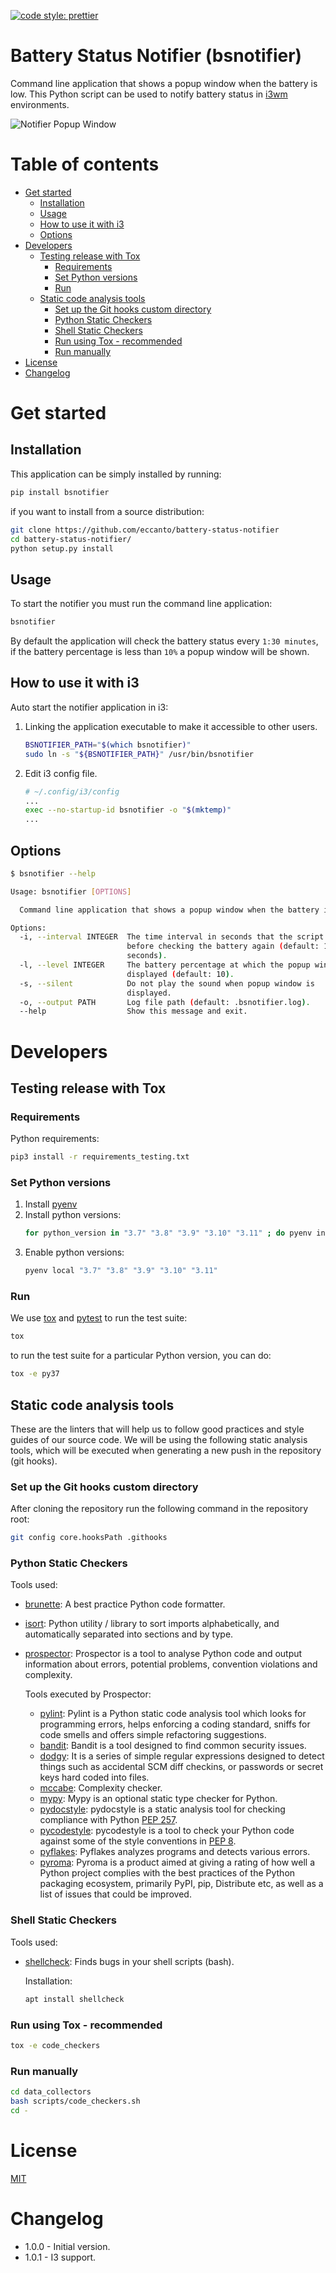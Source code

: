 [![code style: prettier](https://img.shields.io/badge/code_style-prettier-ff69b4.svg?style=flat-square)](https://github.com/prettier/prettier)


# Battery Status Notifier (bsnotifier)

Command line application that shows a popup window when the battery is low. This Python script can be used to notify
battery status in [i3wm](https://i3wm.org/) environments.

![Notifier Popup Window](documentation/images/popup-window.png)

# Table of contents

* [Get started](#get-started)
  * [Installation](#installation)
  * [Usage](#usage)
  * [How to use it with i3](#how-to-use-it-with-i3)
  * [Options](#options)
* [Developers](#developers)
  * [Testing release with Tox](#testing-release-with-Tox)
    * [Requirements](#requirements)
    * [Set Python versions](#set-python-versions)
    * [Run](#run)
  * [Static code analysis tools](#static-code-analysis-tools)
    * [Set up the Git hooks custom directory](#set-up-the-git-hooks-custom-directory)
    * [Python Static Checkers](#python-static-checkers)
    * [Shell Static Checkers](#shell-static-checkers)
    * [Run using Tox - recommended](#run-using-tox---recommended)
    * [Run manually](#run-manually)
* [License](#license)
* [Changelog](#changelog)

# Get started

## Installation

This application can be simply installed by running:

```bash
pip install bsnotifier
```

if you want to install from a source distribution:

```bash
git clone https://github.com/eccanto/battery-status-notifier
cd battery-status-notifier/
python setup.py install
```

## Usage

To start the notifier you must run the command line application:

```bash
bsnotifier
```

By default the application will check the battery status every `1:30 minutes`, if the battery percentage is less than
`10%` a popup window will be shown.

## How to use it with i3

Auto start the notifier application in i3:

1. Linking the application executable to make it accessible to other users.

    ```bash
    BSNOTIFIER_PATH="$(which bsnotifier)"
    sudo ln -s "${BSNOTIFIER_PATH}" /usr/bin/bsnotifier
    ```

2. Edit i3 config file.

    ```bash
    # ~/.config/i3/config
    ...
    exec --no-startup-id bsnotifier -o "$(mktemp)"
    ...
    ```

## Options

```bash
$ bsnotifier --help

Usage: bsnotifier [OPTIONS]

  Command line application that shows a popup window when the battery is low.

Options:
  -i, --interval INTEGER  The time interval in seconds that the script waits
                          before checking the battery again (default: 150.0
                          seconds).
  -l, --level INTEGER     The battery percentage at which the popup window is
                          displayed (default: 10).
  -s, --silent            Do not play the sound when popup window is
                          displayed.
  -o, --output PATH       Log file path (default: .bsnotifier.log).
  --help                  Show this message and exit.
```

# Developers

## Testing release with Tox

### Requirements

Python requirements:

```bash
pip3 install -r requirements_testing.txt
```

### Set Python versions

1. Install [pyenv](https://github.com/pyenv/pyenv)
2. Install python versions:
    ```bash
    for python_version in "3.7" "3.8" "3.9" "3.10" "3.11" ; do pyenv install ${python_version}; done
    ```
3. Enable python versions:
    ```bash
    pyenv local "3.7" "3.8" "3.9" "3.10" "3.11"
    ```

### Run

We use [tox](https://tox.wiki/en/latest/) and [pytest](https://docs.pytest.org/en/6.2.x) to run the
test suite:

```bash
tox
```

to run the test suite for a particular Python version, you can do:


```bash
tox -e py37
```

## Static code analysis tools

These are the linters that will help us to follow good practices and style guides of our source code. We will be using the following static analysis tools, which will be executed when generating a new push in the repository (git hooks).

### Set up the Git hooks custom directory

After cloning the repository run the following command in the repository root:

```bash
git config core.hooksPath .githooks
```

### Python Static Checkers

Tools used:
- [brunette](https://github.com/odwyersoftware/brunette): A best practice Python code formatter.
- [isort](https://pycqa.github.io/isort/): Python utility / library to sort imports alphabetically, and automatically separated into sections and by type.
- [prospector](https://github.com/PyCQA/prospector): Prospector is a tool to analyse Python code and output information about errors, potential problems, convention violations and complexity.

  Tools executed by Prospector:
  - [pylint](https://github.com/PyCQA/pylint): Pylint is a Python static code analysis tool which looks for programming errors,   helps enforcing a coding standard, sniffs for code smells and offers simple refactoring suggestions.
  - [bandit](https://github.com/PyCQA/bandit): Bandit is a tool designed to find common security issues.
  - [dodgy](https://github.com/landscapeio/dodgy): It is a series of simple regular expressions designed to detect things such as accidental SCM diff checkins, or passwords or secret keys hard coded into files.
  - [mccabe](https://github.com/PyCQA/mccabe): Complexity checker.
  - [mypy](https://github.com/python/mypy): Mypy is an optional static type checker for Python.
  - [pydocstyle](https://github.com/PyCQA/pydocstyle): pydocstyle is a static analysis tool for checking compliance with Python [PEP 257](https://peps.python.org/pep-0257/).
  - [pycodestyle](https://pycodestyle.pycqa.org/en/latest/): pycodestyle is a tool to check your Python code against some of the style conventions in [PEP 8](https://peps.python.org/pep-0008/).
  - [pyflakes](https://github.com/PyCQA/pyflakes): Pyflakes analyzes programs and detects various errors.
  - [pyroma](https://github.com/regebro/pyroma): Pyroma is a product aimed at giving a rating of how well a Python project complies with the best practices of the Python packaging ecosystem, primarily PyPI, pip, Distribute etc, as well as a list of issues that could be improved.

### Shell Static Checkers

Tools used:
- [shellcheck](https://www.shellcheck.net/): Finds bugs in your shell scripts (bash).

  Installation:

  ```bash
  apt install shellcheck
  ```

### Run using Tox - recommended

```bash
tox -e code_checkers
```

### Run manually

```bash
cd data_collectors
bash scripts/code_checkers.sh
cd -
```

# License

[MIT](./LICENSE)

# Changelog

- 1.0.0 - Initial version.
- 1.0.1 - I3 support.
